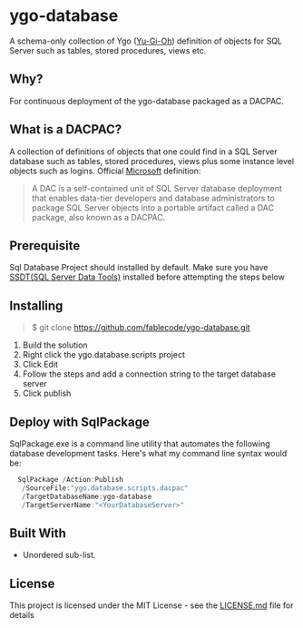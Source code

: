 # ygo-database
A schema-only collection of Ygo ([Yu-Gi-Oh](http://www.yugioh-card.com/uk/)) definition of objects for SQL Server such as tables, stored procedures, views etc.

## Why?
For continuous deployment of the ygo-database packaged as a DACPAC.

## What is a DACPAC?
A collection of definitions of objects that one could find in a SQL Server database such as tables, stored procedures, views plus some instance level objects such as logins. Official [Microsoft](https://docs.microsoft.com/en-us/sql/relational-databases/data-tier-applications/data-tier-applications) definition:
> A DAC is a self-contained unit of SQL Server database deployment that enables data-tier developers and database administrators to package SQL Server objects into a portable artifact called a DAC package, also known as a DACPAC.

## Prerequisite
Sql Database Project should installed by default. Make sure you have [SSDT(SQL Server Data Tools)](https://www.visualstudio.com/vs/ssdt/) installed before attempting the steps below

## Installing
> $ git clone https://github.com/fablecode/ygo-database.git
1. Build the solution
2. Right click the ygo.database.scripts project
3. Click Edit
4. Follow the steps and add a connection string to the target database server
5. Click publish

## Deploy with SqlPackage
SqlPackage.exe is a command line utility that automates the following database development tasks. 
Here's what my command line syntax would be:

```powershell
  SqlPackage /Action:Publish 
   /SourceFile:"ygo.database.scripts.dacpac" 
   /TargetDatabaseName:ygo-database 
   /TargetServerName:"<YourDatabaseServer>"
```

## Built With
* Unordered sub-list. 

## License
This project is licensed under the MIT License - see the [LICENSE.md](LICENSE) file for details

